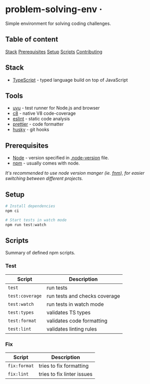 # problem-solving-env &middot;

Simple environment for solving coding challenges.

## Table of content

[Stack](#Stack)
[Prerequisites](#Prerequisites)
[Setup](#Setup)
[Scripts](#Scripts)
[Contributing](#Contributing)

## Stack

- [TypeScript](https://www.typescriptlang.org/) - typed language build on top of JavaScript

## Tools

- [uvu](https://webpack.js.org) - test runner for Node.js and browser
- [c8](https://github.com/bcoe/c8) - native V8 code-coverage
- [eslint](https://eslint.org) - static code analysis
- [prettier](https://prettier.io) - code formatter
- [husky](https://github.com/typicode/husky) - git hooks

## Prerequisites

- [Node](https://nodejs.org/en/) - version specified in [.node-version](/.node-version) file.
- [npm](https://www.npmjs.com/) - usually comes with node.

_It's recommended to use node version manger (ie. [fnm](https://github.com/Schniz/fnm)), for easier switching between different projects._

## Setup

```sh
# Install dependencies
npm ci

# Start tests in watch mode
npm run test:watch
```

## Scripts

Summary of defined npm scripts.

### Test

| Script          | Description                   |
| --------------- | ----------------------------- |
| `test`          | run tests                     |
| `test:coverage` | run tests and checks coverage |
| `test:watch`    | run tests in watch mode       |
| `test:types`    | validates TS types            |
| `test:format`   | validates code formatting     |
| `test:lint`     | validates linting rules       |

### Fix

| Script       | Description                |
| ------------ | -------------------------- |
| `fix:format` | tries to fix formatting    |
| `fix:lint`   | tries to fix linter issues |
